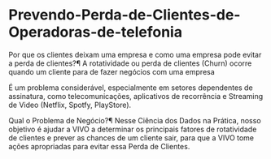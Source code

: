# Prevendo-Perda-de-Clientes-de-Operadoras-de-telefonia



Por que os clientes deixam uma empresa e como uma empresa pode evitar a perda de clientes?¶
A rotatividade ou perda de clientes (Churn) ocorre quando um cliente para de fazer negócios com uma empresa

É um problema considerável, especialmente em setores dependentes de assinatura, como telecomunicações, aplicativos de recorrência e Streaming de Video (Netflix, Spotfy, PlayStore).

Qual o Problema de Negócio?¶
Nesse Ciência dos Dados na Prática, nosso objetivo é ajudar a VIVO a determinar os principais fatores de rotatividade de clientes e prever as chances de um cliente sair, para que a VIVO tome ações apropriadas para evitar essa Perda de Clientes.

